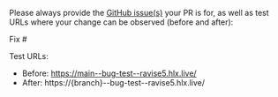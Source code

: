 Please always provide the [GitHub issue(s)](../issues) your PR is for, as well as test URLs where your change can be observed (before and after):

Fix #<gh-issue-id>

Test URLs:
- Before: https://main--bug-test--ravise5.hlx.live/
- After: https://{branch}--bug-test--ravise5.hlx.live/
